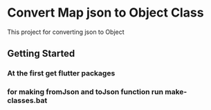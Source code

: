 # Convert Map json to Object Class

This project for converting json to Object

## Getting Started
### At the first get flutter packages
### for making fromJson and toJson function run  make-classes.bat